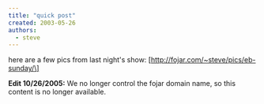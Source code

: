 ```yaml
---
title: "quick post"
created: 2003-05-26
authors: 
  - steve
---
```


here are a few pics from last night's show: \[http://fojar.com/~steve/pics/eb-sunday/\]

**Edit 10/26/2005:** We no longer control the fojar domain name, so this content is no longer available.
